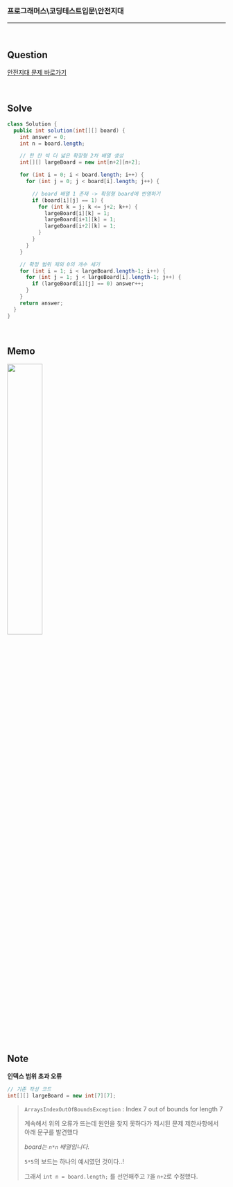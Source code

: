 ### 프로그래머스\코딩테스트입문\안전지대

---

<br/>

## Question

[안전지대 문제 바로가기](https://school.programmers.co.kr/learn/courses/30/lessons/120866)

<br/>

## Solve

```java
class Solution {
  public int solution(int[][] board) {
    int answer = 0;
    int n = board.length;

    // 한 칸 씩 더 넓은 확장형 2차 배열 생성
    int[][] largeBoard = new int[n+2][n+2];

    for (int i = 0; i < board.length; i++) {
      for (int j = 0; j < board[i].length; j++) {

        // board 배열 1 존재 -> 확정형 board에 반영하기
        if (board[i][j] == 1) {
          for (int k = j; k <= j+2; k++) {
            largeBoard[i][k] = 1;
            largeBoard[i+1][k] = 1;
            largeBoard[i+2][k] = 1;
          }
        }
      }
    }

    // 확정 범위 제외 0의 개수 세기
    for (int i = 1; i < largeBoard.length-1; i++) {
      for (int j = 1; j < largeBoard[i].length-1; j++) {
        if (largeBoard[i][j] == 0) answer++;
      }
    }
    return answer;
  }
}
```

<br/>

## Memo

<img src="https://github.com/JGoo99/CodingTest/assets/126454114/13c44da1-c841-46c6-802f-4a331f8065e0" width="40%" height="40%"/>

<br/>

## Note

**인덱스 범위 초과 오류**

```java
// 기존 작성 코드
int[][] largeBoard = new int[7][7];
```

> `ArraysIndexOutOfBoundsException` : Index 7 out of bounds for length 7
>
> 계속해서 위의 오류가 뜨는데 원인을 찾지 못하다가 제시된 문제 제한사항에서 아래 문구를 발견했다
>
> _board는 `n*n` 배열입니다._
>
> `5*5`의 보드는 하나의 예시였던 것이다..!
>
> 그래서 `int n = board.length;` 를 선언해주고 `7`을 `n+2`로 수정했다.
